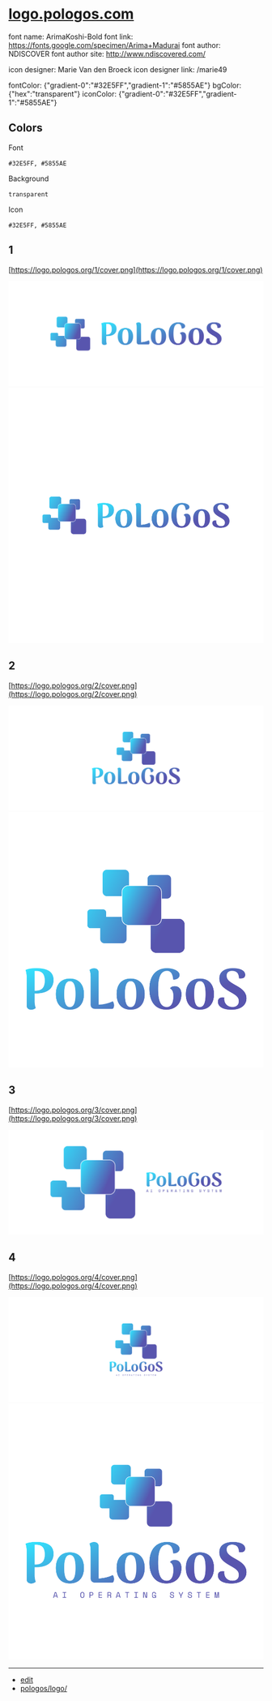 # [logo.pologos.com](https://logo.pologos.com/)


font name: ArimaKoshi-Bold
font link: https://fonts.google.com/specimen/Arima+Madurai
font author: NDISCOVER
font author site: http://www.ndiscovered.com/


icon designer: Marie Van den Broeck
icon designer link: /marie49
        

fontColor: {"gradient-0":"#32E5FF","gradient-1":"#5855AE"}
bgColor: {"hex":"transparent"}
iconColor: {"gradient-0":"#32E5FF","gradient-1":"#5855AE"}



## Colors

Font 

    #32E5FF, #5855AE


Background

    transparent


Icon

    #32E5FF, #5855AE    



## 1
[https://logo.pologos.org/1/cover.png](https://logo.pologos.org/1/cover.png)

![1/cover.png](1/cover.png)
![1/default.png](1/default.png)

## 2
[https://logo.pologos.org/2/cover.png](https://logo.pologos.org/2/cover.png)

![2/cover.png](2/cover.png)
![2/default.png](2/default.png)

## 3
[https://logo.pologos.org/3/cover.png](https://logo.pologos.org/3/cover.png)

![3/cover.png](3/cover.png)

## 4
[https://logo.pologos.org/4/cover.png](https://logo.pologos.org/4/cover.png)

![4/cover.png](4/cover.png)
![4/default.png](4/default.png)

---

+ [edit](https://github.com/pologos/logo/edit/main/README.md)
+ [pologos/logo/](https://github.com/pologos/logo/)
